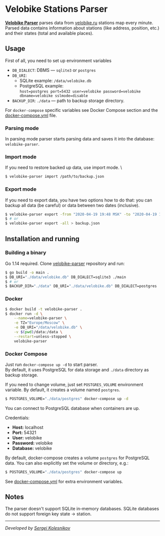# Velobike Stations Parser

**[Velobike Parser](https://github.com/win0err/velobike-parser)** parses data from [velobike.ru](velobike.ru) stations map every minute.\
Parsed data contains information about stations (like address, position, etc.) and their states (total and available places). 

## Usage

First of all, you need to set up environment variables
- `DB_DIALECT`: DBMS — `sqlite3` or `postgres`
- `DB_URI`: 
    - SQLite example: `/data/velobike.db`
    - PostgreSQL example: \
    `host=postgres port=5432 user=velobike password=velobike dbname=velobike sslmode=disable`
- `BACKUP_DIR`: `./data` — path to backup storage directory.

For `docker-compose` specific variables see Docker Compose section and the [docker-compose.yml](docker-compose.yml) file.

### Parsing mode
In parsing mode parser starts parsing data and saves it into the database: `velobike-parser`.

### Import mode
If you need to restore backed up data, use import mode. \
```bash
$ velobike-parser import /path/to/backup.json
```

### Export mode
If you need to export data, you have two options how to do that: 
you can backup all data (be careful) or data between two dates (inclusive).
```bash
$ velobike-parser export -from "2020-04-19 19:48 MSK" -to "2020-04-19 19:48 MSK" > backup.json
$ # or 
$ velobike-parser export -all > backup.json
```

## Installation and running 

### Building a binary

Go 1.14 required. Clone [velobike-parser](https://github.com/win0err/velobike-parser) repository and run:
```bash
$ go build -o main .
$ DB_URI="./data/velobike.db" DB_DIALECT=sqlite3 ./main
$ # or
$ BACKUP_DIR="./data" DB_URI="./data/velobike.db" DB_DIALECT=postgres ./main
```

### Docker
```bash
$ docker build -t velobike-parser .
$ docker run -d \
    --name=velobike-parser \
    -e TZ="Europe/Moscow" \
    -e DB_URI="/data/velobike.db" \
    -v $(pwd)/data:/data \
    --restart=unless-stopped \
    velobike-parser
```
### Docker Compose
Just run `docker-compose up -d` to start parser. \
By default, it uses PostgreSQL for data storage and `./data` directory as backup storage. 

If you need to change volume, just set `POSTGRES_VOLUME` environment variable. By default, it creates a volume named `postgres`.
```bash
$ POSTGRES_VOLUME="./data/postgres" docker-compose up -d
```

You can connect to PostgreSQL database when containers are up. 

Credentials:
- **Host:** localhost
- **Port:** 54321
- **User:** velobike
- **Password:** velobike
- **Database:** velobike

By default, docker-compose creates a volume `postgres` for PostgreSQL data.
You can also explicitly set the volume or directory, e.g.: 
```bash
$ POSTGRES_VOLUME="./data/postgres" docker-compose up
```

See [docker-compose.yml](docker-compose.yml) for extra environment variables. 

## Notes
The parser doesn't support SQLite in-memory databases.
SQLite databases do not support foreign key state → station.

---
_Developed by [Sergei Kolesnikov](https://github.com/win0err)_